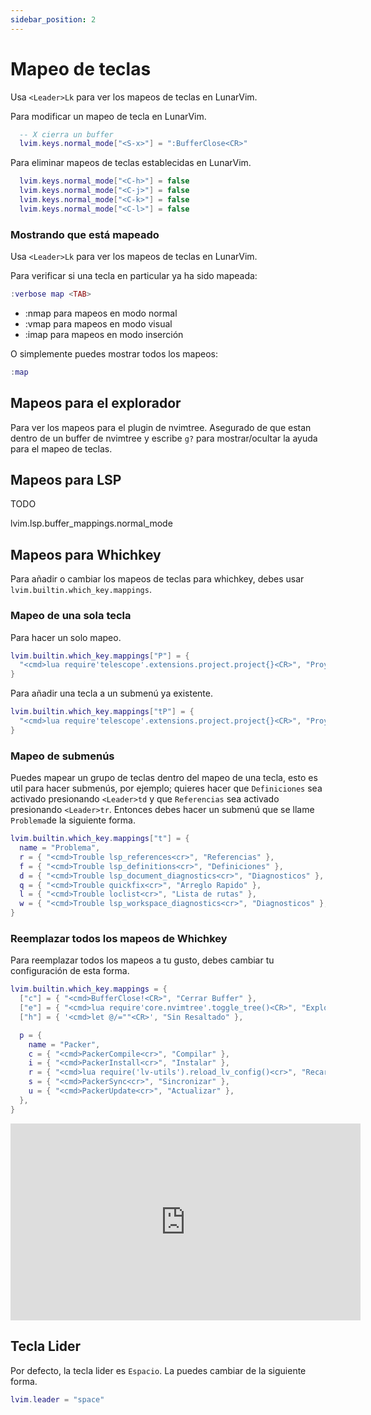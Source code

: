 ```yaml
---
sidebar_position: 2
---
```


# Mapeo de teclas

Usa `<Leader>Lk` para ver los mapeos de teclas en LunarVim.

Para modificar un mapeo de tecla en LunarVim.

```lua
  -- X cierra un buffer
  lvim.keys.normal_mode["<S-x>"] = ":BufferClose<CR>"
```

Para eliminar mapeos de teclas establecidas en LunarVim.

```lua
  lvim.keys.normal_mode["<C-h>"] = false
  lvim.keys.normal_mode["<C-j>"] = false
  lvim.keys.normal_mode["<C-k>"] = false
  lvim.keys.normal_mode["<C-l>"] = false
```

### Mostrando que está mapeado

Usa `<Leader>Lk` para ver los mapeos de teclas en LunarVim.

Para verificar si una tecla en particular ya ha sido mapeada:

```lua
:verbose map <TAB>
```

- :nmap para mapeos en modo normal
- :vmap para mapeos en modo visual
- :imap para mapeos en modo inserción

O simplemente puedes mostrar todos los mapeos:

```lua
:map
```

## Mapeos para el explorador

Para ver los mapeos para el plugin de nvimtree. Asegurado de que estan dentro de un buffer de nvimtree y escribe `g?` para mostrar/ocultar la ayuda para el mapeo de teclas.

## Mapeos para LSP

TODO

lvim.lsp.buffer_mappings.normal_mode

## Mapeos para Whichkey

Para añadir o cambiar los mapeos de teclas para whichkey, debes usar `lvim.builtin.which_key.mappings`.

### Mapeo de una sola tecla

Para hacer un solo mapeo.

```lua
lvim.builtin.which_key.mappings["P"] = {
  "<cmd>lua require'telescope'.extensions.project.project{}<CR>", "Proyectos"
}
```

Para añadir una tecla a un submenú ya existente.

```lua
lvim.builtin.which_key.mappings["tP"] = {
  "<cmd>lua require'telescope'.extensions.project.project{}<CR>", "Proyectos"
}
```

### Mapeo de submenús

Puedes mapear un grupo de teclas dentro del mapeo de una tecla, esto es util para hacer submenús, por ejemplo; quieres hacer que `Definiciones` sea activado presionando `<Leader>td` y que `Referencias` sea activado presionando `<Leader>tr`. Entonces debes hacer un submenú que se llame `Problema`de la siguiente forma.

```lua
lvim.builtin.which_key.mappings["t"] = {
  name = "Problema",
  r = { "<cmd>Trouble lsp_references<cr>", "Referencias" },
  f = { "<cmd>Trouble lsp_definitions<cr>", "Definiciones" },
  d = { "<cmd>Trouble lsp_document_diagnostics<cr>", "Diagnosticos" },
  q = { "<cmd>Trouble quickfix<cr>", "Arreglo Rapido" },
  l = { "<cmd>Trouble loclist<cr>", "Lista de rutas" },
  w = { "<cmd>Trouble lsp_workspace_diagnostics<cr>", "Diagnosticos" },
}
```

### Reemplazar todos los mapeos de Whichkey

Para reemplazar todos los mapeos a tu gusto, debes cambiar tu configuración de esta forma.

```lua
lvim.builtin.which_key.mappings = {
  ["c"] = { "<cmd>BufferClose!<CR>", "Cerrar Buffer" },
  ["e"] = { "<cmd>lua require'core.nvimtree'.toggle_tree()<CR>", "Explorador" },
  ["h"] = { '<cmd>let @/=""<CR>', "Sin Resaltado" },

  p = {
    name = "Packer",
    c = { "<cmd>PackerCompile<cr>", "Compilar" },
    i = { "<cmd>PackerInstall<cr>", "Instalar" },
    r = { "<cmd>lua require('lv-utils').reload_lv_config()<cr>", "Recargar" },
    s = { "<cmd>PackerSync<cr>", "Sincronizar" },
    u = { "<cmd>PackerUpdate<cr>", "Actualizar" },
  },
}
```

<iframe width="560" height="315" src="https://www.youtube.com/embed/BdoizYjJHis" title="YouTube video player" frameborder="0" allow="accelerometer; autoplay; clipboard-write; encrypted-media; gyroscope; picture-in-picture" allowfullscreen="1"></iframe>

## Tecla Lider

Por defecto, la tecla lider es `Espacio`. La puedes cambiar de la siguiente forma.

```lua
lvim.leader = "space"
```
